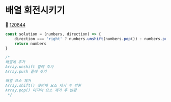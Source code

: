 # 배열 회전시키기
🔗 <a href="https://school.programmers.co.kr/learn/courses/30/lessons/120844">120844</a>

```javascript
const solution = (numbers, direction) => {
    direction === 'right' ? numbers.unshift(numbers.pop()) : numbers.push(numbers.shift())
    return numbers
}

/*
배열에 추가
Array.unshift 앞에 추가
Array.push 끝에 추가

배열 요소 제거
Array.shift() 첫번째 요소 제거 후 반환
Array.pop() 마지막 요소 제거 후 반환
 */
```
